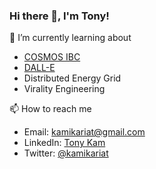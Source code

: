 ### Hi there 👋, I'm Tony!

🌱 I’m currently learning about
- [COSMOS IBC](https://cosmos.network/)
- [DALL-E](https://openai.com/dall-e-2/)
- Distributed Energy Grid
- Virality Engineering

📫 How to reach me
- Email: [kamikariat@gmail.com](mailto:kamikariat@gmail.com)
- LinkedIn: [Tony Kam](https://www.linkedin.com/in/tonyshekkam/)
- Twitter: [@kamikariat](https://twitter.com/kamikariat)

<!--
**kamikariat/kamikariat** is a ✨ _special_ ✨ repository because its `README.md` (this file) appears on your GitHub profile.

Here are some ideas to get you started:

- 🔭 I’m currently working on ...
- 🌱 I’m currently learning ...
- 👯 I’m looking to collaborate on ...
- 🤔 I’m looking for help with ...
- 💬 Ask me about ...
- 📫 How to reach me: ...
- 😄 Pronouns: ...
- ⚡ Fun fact: ...
-->
